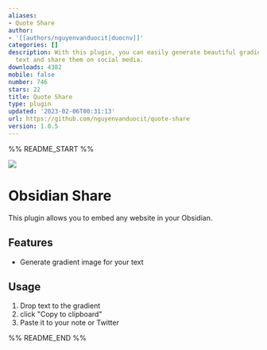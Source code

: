 ```yaml
---
aliases:
- Quote Share
author:
- '[[authors/nguyenvanduocit|duocnv]]'
categories: []
description: With this plugin, you can easily generate beautiful gradient images from
  text and share them on social media.
downloads: 4382
mobile: false
number: 746
stars: 22
title: Quote Share
type: plugin
updated: '2023-02-06T00:31:13'
url: https://github.com/nguyenvanduocit/quote-share
version: 1.0.5
---
```


%% README_START %%

![](https://raw.githubusercontent.com/nguyenvanduocit/quote-share/HEAD/stuff/img.png)

# Obsidian Share

This plugin allows you to embed any website in your Obsidian.

## Features

-   Generate gradient image for your text

## Usage

1. Drop text to the gradient
1. click "Copy to clipboard"
1. Paste it to your note or Twitter


%% README_END %%